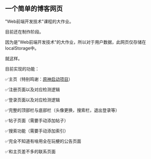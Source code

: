 ## 一个简单的博客网页

"Web前端开发技术"课程的大作业。

目前还在制作阶段。

因为是"Web前端开发技术"的大作业，所以对于用户数据，此网页仅存储在localStorage中。

就这样。

目前实现的功能：

✅主页（特别鸣谢：[原神启动项目](https://github.com/Titlecan/Genshin-Start)）

✅注册页面以及对应检测逻辑

✅登录页面以及对应检测逻辑

✅完整的顶部栏与底部栏（头像更换，搜索栏，退出登录等）

✅帖子页面（需要手动添加帖子）

✅搜索功能（需要手动添加索引）

✅完全不知道有啥用全在玩梗的公告页面

✅和主页差不多的联系页面

